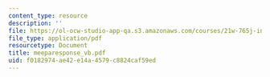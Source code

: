 ```yaml
---
content_type: resource
description: ''
file: https://ol-ocw-studio-app-qa.s3.amazonaws.com/courses/21w-765j-interactive-and-non-linear-narrative-theory-and-practice-spring-2004/f0182974ae42e14a4579c8824caf59ed_meeparesponse_vb.pdf
file_type: application/pdf
resourcetype: Document
title: meeparesponse_vb.pdf
uid: f0182974-ae42-e14a-4579-c8824caf59ed
---
```


